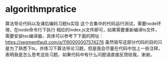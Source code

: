 # algorithmpratice
算法导论代码以及课后编码习题ts实现
这个合集中的代码运行测试，需要node环境，在node命令行下执行
相应的index.js文件即可，如果需要重新编译ts文件，需要安装tsc编译器，具体可以参考下下面的网址：
https://segmentfault.com/a/1190000007574276
虽然我写这部分代码的目的只是为了熟悉下ts，并练习下算法导论习题，但是我会尽量在代码中加上一些注释，表明我是怎么思考这些习题，如果代码中有什么问题请直接反馈给我，谢谢。
